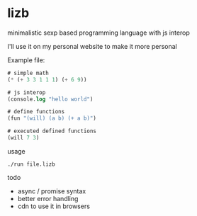 # lizb
minimalistic sexp based programming language with js interop

I'll use it on my personal website to make it more personal

Example file:
```lisp
# simple math
(* (+ 3 3 1 1 1) (+ 6 9))

# js interop
(console.log "hello world")

# define functions
(fun "(will) (a b) (+ a b)")

# executed defined functions
(will 7 3)
```

usage
```
./run file.lizb
```

todo
- async / promise syntax
- better error handling
- cdn to use it in browsers
